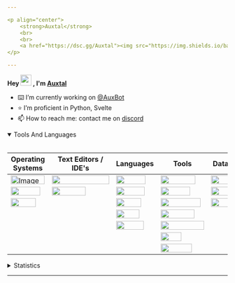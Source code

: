 ```yaml
---

<p align="center">
	<strong>Auxtal</strong>
	<br>
	<br>
	<a href="https://dsc.gg/Auxtal"><img src="https://img.shields.io/badge/Discord-5865F2.svg?logo=Discord&logoColor=white"></a>
</p>

---
```


**Hey <a href="https://dsc.gg/Auxtal"><img src="https://media.giphy.com/media/hvRJCLFzcasrR4ia7z/giphy.gif" width="25" height="25"></a> , I'm <a href="https://github.com/Auxtal">Auxtal</a>**

- ⌨️ I’m currently working on [@AuxBot](https://github.com/auxBot-discord-bot)
- ⭐ I’m proficient in Python, Svelte
- 📫 How to reach me: contact me on [discord](https://discord.com/users/327745755789918208)

<details open>
	<summary>Tools And Languages</summary>
	<br>
	<table>
		<thead>
  			<tr>
    				<th>Operating Systems</th>
    				<th>Text Editors / IDE's</th>
    				<th>Languages</th>
    				<th>Tools</th>
    				<th>Databases</th>
  			</tr>
		</thead>
		<tbody>
  			<tr>
    				<td><img src="https://img.shields.io/badge/Windows-0078D6.svg?logo=Windows&logoColor=white" alt="Image" width="77" height="20"></td>
    				<td><img src="https://img.shields.io/badge/Visual%20Studio%20Code-007ACC.svg?logo=Visual-Studio-Code&logoColor=white" width="131" height="20"></td>
    				<td><img src="https://img.shields.io/badge/Python-3776AB.svg?logo=Python&logoColor=white" width="67" height="20"></td>
    				<td><img src="https://img.shields.io/badge/Portainer-13BEF9.svg?logo=Portainer&logoColor=white" width="79" height="20"></td>
    				<td><img src="https://img.shields.io/badge/PostgreSQL-4169E1.svg?logo=PostgreSQL&logoColor=white" width="91" height="20"></td>
  			</tr>
  			<tr>
    				<td><img src="https://img.shields.io/badge/macOS-000000.svg?logo=macOS&logoColor=white" width="67" height="20"></td>
    				<td><img src="https://img.shields.io/badge/PyCharm-000000.svg?logo=PyCharm&logoColor=white" width="77" height="20"></td>
    				<td><img src="https://img.shields.io/badge/HTML5-E34F26.svg?logo=HTML5&logoColor=white" width="65" height="20"></td>
    				<td><img src="https://img.shields.io/badge/Docker-2496ED.svg?logo=Docker&logoColor=white" width="67" height="20"></td>
    				<td><img src="https://img.shields.io/badge/MongoDB-47A248.svg?logo=MongoDB&logoColor=white" width="81" height="20"></td>
  			</tr>
  			<tr>
    				<td><img src="https://img.shields.io/badge/Linux-FCC624.svg?logo=Linux&logoColor=black" width="57" height="20"></td>
    				<td></td>
    				<td><img src="https://img.shields.io/badge/CSS3-1572B6.svg?logo=CSS3&logoColor=white" width="57" height="20"></td>
    				<td><img src="https://img.shields.io/badge/Kubernetes-326CE5.svg?logo=Kubernetes&logoColor=white" width="91" height="20"></td>
    				<td><img src="https://img.shields.io/badge/redis-%23DD0031.svg?&logo=redis&logoColor=white" width="55" height="20"></td>
  			</tr>
  			<tr>
    				<td></td>
    				<td></td>
    				<td><img src="https://img.shields.io/badge/Sass-CC6699.svg?logo=Sass&logoColor=white" width="53" height="20"></td>
    				<td><img src="https://img.shields.io/badge/GraphQL-E10098.svg?logo=GraphQL&logoColor=white" width="77" height="20"></td>
    				<td></td>
  			</tr>
  			<tr>
    				<td></td>
			 	<td></td>
    				<td><img src="https://img.shields.io/badge/Svelte-FF3E00.svg?logo=Svelte&logoColor=white" width="63" height="20"></td>
    				<td><img src="https://img.shields.io/badge/Tailwind%20CSS-06B6D4.svg?logo=Tailwind-CSS&logoColor=white" width="99" height="20"></td>
    				<td></td>
  			</tr>
  			<tr>
				<td></td>
    				<td></td>
    				<td></td>
    				<td><img src="https://img.shields.io/badge/GIT-E44C30?&logo=git&logoColor=white" width="47" height="20"></td>
    				<td></td>
  			</tr>
			<tr>
    				<td></td>
    				<td></td>
    				<td></td>
    				<td><img src="https://img.shields.io/badge/starship-DD0B78?&logo=starship&logoColor=white" width="71" height="20"></td>
    				<td></td>
  			</tr>
		</tbody>
	</table>
</details>
<details>
	<summary>Statistics</summary>
	<br>

<!--START_SECTION:waka-->
![Code Time](http://img.shields.io/badge/Code%20Time-910%20hrs%2024%20mins-blue)

![Profile Views](http://img.shields.io/badge/Profile%20Views-1-blue)

**🐱 My GitHub Data** 

> 🏆 291 Contributions in the Year 2022
 > 
> 📦 722 Bytes Used in GitHub's Storage 
 > 
> 🚫 Not Opted to Hire
 > 
> 📜 4 Public Repositories 
 > 
> 🔑 1 Private Repository 
 > 
**I'm an Early 🐤** 

```text
🌞 Morning    97 commits     █████░░░░░░░░░░░░░░░░░░░░   21.0% 
🌆 Daytime    168 commits    █████████░░░░░░░░░░░░░░░░   36.36% 
🌃 Evening    181 commits    █████████░░░░░░░░░░░░░░░░   39.18% 
🌙 Night      16 commits     ░░░░░░░░░░░░░░░░░░░░░░░░░   3.46%

```
📅 **I'm Most Productive on Tuesday** 

```text
Monday       46 commits     ██░░░░░░░░░░░░░░░░░░░░░░░   9.96% 
Tuesday      110 commits    ██████░░░░░░░░░░░░░░░░░░░   23.81% 
Wednesday    42 commits     ██░░░░░░░░░░░░░░░░░░░░░░░   9.09% 
Thursday     80 commits     ████░░░░░░░░░░░░░░░░░░░░░   17.32% 
Friday       46 commits     ██░░░░░░░░░░░░░░░░░░░░░░░   9.96% 
Saturday     33 commits     █░░░░░░░░░░░░░░░░░░░░░░░░   7.14% 
Sunday       105 commits    █████░░░░░░░░░░░░░░░░░░░░   22.73%

```


📊 **This Week I Spent My Time On** 

```text
💬 Programming Languages: 
Svelte                   5 hrs 5 mins        █████████████░░░░░░░░░░░░   55.18% 
Python                   1 hr 8 mins         ███░░░░░░░░░░░░░░░░░░░░░░   12.3% 
JSON                     1 hr 6 mins         ███░░░░░░░░░░░░░░░░░░░░░░   12.09% 
Other                    39 mins             █░░░░░░░░░░░░░░░░░░░░░░░░   7.21% 
JavaScript               28 mins             █░░░░░░░░░░░░░░░░░░░░░░░░   5.15%

🔥 Editors: 
VS Code                  9 hrs 14 mins       █████████████████████████   100.0%

🐱‍💻 Projects: 
Website                  7 hrs 40 mins       ████████████████████░░░░░   83.04% 
AuxBot                   1 hr 19 mins        ███░░░░░░░░░░░░░░░░░░░░░░   14.37% 
test                     14 mins             ░░░░░░░░░░░░░░░░░░░░░░░░░   2.59%

💻 Operating System: 
Mac                      9 hrs 14 mins       █████████████████████████   100.0%

```

**I Mostly Code in Python** 

```text
Python                   4 repos             ████████████████████░░░░░   80.0% 
JavaScript               1 repo              █████░░░░░░░░░░░░░░░░░░░░   20.0%

```



<!--END_SECTION:waka-->

</details>

---
